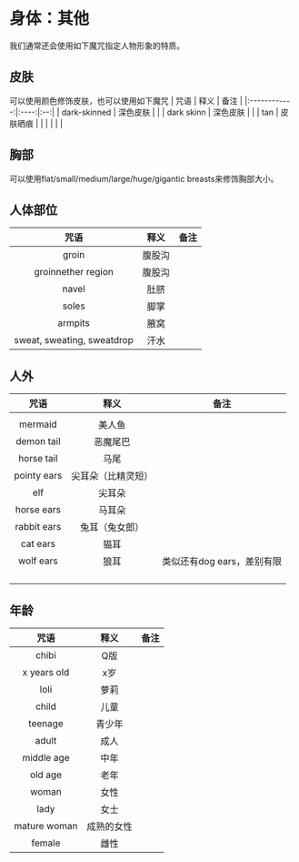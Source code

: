 
# 身体：其他


我们通常还会使用如下魔咒指定人物形象的特质。

## 皮肤
可以使用颜色修饰皮肤，也可以使用如下魔咒
| 咒语           | 释义   | 备注 |
|:------------:|:----:|:--:|
| dark-skinned | 深色皮肤 |    |
| dark skinn   | 深色皮肤 |    |
| tan          | 皮肤晒痕 |    |
|              |      |    |

## 胸部
可以使用flat/small/medium/large/huge/gigantic breasts来修饰胸部大小。


## 人体部位
| 咒语    | 释义  | 备注 |
|:-----:|:---:|:--:|
| groin | 腹股沟 |    |
| groinnether region | 腹股沟 |    |
| navel | 肚脐 |    |
| soles      | 脚掌    |    |
| armpits | 腋窝 |    |
| sweat, sweating, sweatdrop | 汗水 |    |


## 人外
| 咒语           | 释义    | 备注 |
|:------------:|:-----:|:--:|
|              |       |    |
| mermaid | 美人鱼 |    |
| demon tail     | 恶魔尾巴 |    |
| horse tail    |  马尾  |    |
| pointy ears    | 尖耳朵（比精灵短） |    |
| elf    | 尖耳朵 |    |
| horse ears  |  马耳朵  |    |
|  rabbit ears    |  兔耳（兔女郎）  |    |
| cat ears   |  猫耳  |    |
|  wolf ears   | 狼耳  | 类似还有dog ears，差别有限   |
|              |       |    |
|              |       |    |
|              |       |    |
|              |       |    |

## 年龄
| 咒语           | 释义    | 备注 |
|:------------:|:-----:|:--:|
|  chibi    |   Q版 |    |
|  x years old    | x岁  |    |
|     loli     |  萝莉  |    |
|     child    |  儿童  |    |
|    teenage    | 青少年 |    |
|   adult     |   成人  |    |
|    middle age    |  中年 |    |
|    old age    |  老年  |    |
|    woman    |  女性  |    |
|    lady   |   女士  |    |
| mature woman | 成熟的女性 |    |
|   female      |  雌性  |    |


